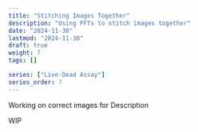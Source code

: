 ```yaml
---
title: "Stitching Images Together"
description: "Using FFTs to stitch images together"
date: "2024-11-30"
lastmod: "2024-11-30"
draft: true
weight: 7
tags: []

series: ["Live-Dead Assay"]
series_order: 7
---
```


Working on correct images for Description

WIP

<!-- There maybe better ways but this is what I developed.  If you have suggestions the code is available here and please offer ways to do more reliable image stitching.

FFT cross correlation to find displacement between images

Ways to sort the displacements to make sure 

Checking multiple paths to ensure coordinates are good.

setting up the devisor and blending images

Results of image stitching
 -->

